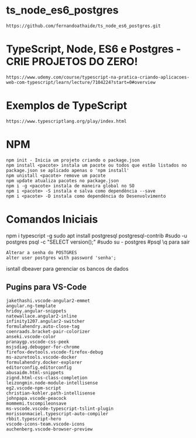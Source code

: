# ts_node_es6_postgres
    https://github.com/fernandoathaide/ts_node_es6_postgres.git

# TypeScript, Node, ES6 e Postgres - CRIE PROJETOS DO ZERO!
    https://www.udemy.com/course/typescript-na-pratica-criando-aplicacoes-web-com-typescript/learn/lecture/7104224?start=0#overview

# Exemplos de TypeScript
    https://www.typescriptlang.org/play/index.html

# NPM
    npm init - Inicia um projeto criando o package.json
    npm install <pacote> instala um pacote ou todos que estão listados no package.json se aplicado apenas o 'npm install'
    npm unistall <pacote> remove um pacote
    npm update atualiza pacotes no package.json
    npm i -g <pacote> instala de maneira global no SO
    npm i <pacote> -S instala e salva como dependência --save
    npm i <pacote> -D instala como dependência do Desenvolvimento

# Comandos Iniciais
npm i typescript -g
sudo apt install postgresql postgresql-contrib
    #sudo -u postgres psql -c "SELECT version();"
    #sudo su - postgres
    #psql
    \q para sair

    Alterar a senha do POSTGRES 
    alter user postgres with password 'senha';

isntall dbeaver para gerenciar os bancos de dados

## Pugins para VS-Code
    jakethashi.vscode-angular2-emmet
    angular.ng-template
    hridoy.angular-snippets
    natewallace.angular2-inline
    infinity1207.angular2-switcher
    formulahendry.auto-close-tag
    coenraads.bracket-pair-colorizer
    anseki.vscode-color
    pranaygp.vscode-css-peek
    msjsdiag.debugger-for-chrome
    firefox-devtools.vscode-firefox-debug
    ms-azuretools.vscode-docker
    formulahendry.docker-explorer
    editorconfig.editorconfig
    abusaidm.html-snippets
    zignd.html-css-class-completion
    leizongmin.node-module-intellisense
    eg2.vscode-npm-script
    christian-kohler.path-intellisense
    johnpapa.vscode-peacock
    mommemi.tscompileonsave
    ms-vscode.vscode-typescript-tslint-plugin
    morissonmaciel.typescript-auto-compiler
    rbbit.typescript-hero
    vscode-icons-team.vscode-icons
    auchenberg.vscode-browser-preview